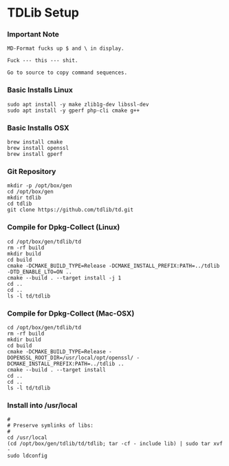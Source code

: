 # TDLib Setup

### Important Note
```
MD-Format fucks up $ and \ in display. 

Fuck --- this --- shit. 

Go to source to copy command sequences.
```

### Basic Installs Linux
```
sudo apt install -y make zlib1g-dev libssl-dev 
sudo apt install -y gperf php-cli cmake g++
```

### Basic Installs OSX
```
brew install cmake
brew install openssl
brew install gperf

```

### Git Repository
```
mkdir -p /opt/box/gen
cd /opt/box/gen
mkdir tdlib
cd tdlib
git clone https://github.com/tdlib/td.git
```

### Compile for Dpkg-Collect (Linux)
```
cd /opt/box/gen/tdlib/td
rm -rf build
mkdir build
cd build
cmake -DCMAKE_BUILD_TYPE=Release -DCMAKE_INSTALL_PREFIX:PATH=../tdlib -DTD_ENABLE_LTO=ON ..
cmake --build . --target install -j 1
cd ..
cd ..
ls -l td/tdlib
```

### Compile for Dpkg-Collect (Mac-OSX)
```
cd /opt/box/gen/tdlib/td
rm -rf build
mkdir build
cd build
cmake -DCMAKE_BUILD_TYPE=Release -DOPENSSL_ROOT_DIR=/usr/local/opt/openssl/ -DCMAKE_INSTALL_PREFIX:PATH=../tdlib ..
cmake --build . --target install
cd ..
cd ..
ls -l td/tdlib
```

### Install into /usr/local
```
#
# Preserve symlinks of libs:
#
cd /usr/local
(cd /opt/box/gen/tdlib/td/tdlib; tar -cf - include lib) | sudo tar xvf -
sudo ldconfig
```
